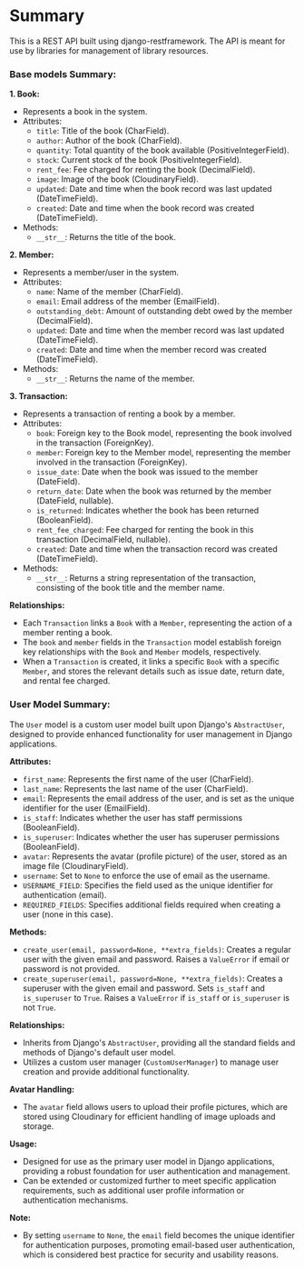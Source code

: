 <h1>Summary</h1>
<p>This is a REST API built using django-restframework.
The API is meant for use by libraries for management of library resources.
  </p>
<h3>Base models Summary:</h3>

**1. Book:**
- Represents a book in the system.
- Attributes:
  - `title`: Title of the book (CharField).
  - `author`: Author of the book (CharField).
  - `quantity`: Total quantity of the book available (PositiveIntegerField).
  - `stock`: Current stock of the book (PositiveIntegerField).
  - `rent_fee`: Fee charged for renting the book (DecimalField).
  - `image`: Image of the book (CloudinaryField).
  - `updated`: Date and time when the book record was last updated (DateTimeField).
  - `created`: Date and time when the book record was created (DateTimeField).
- Methods:
  - `__str__`: Returns the title of the book.

**2. Member:**
- Represents a member/user in the system.
- Attributes:
  - `name`: Name of the member (CharField).
  - `email`: Email address of the member (EmailField).
  - `outstanding_debt`: Amount of outstanding debt owed by the member (DecimalField).
  - `updated`: Date and time when the member record was last updated (DateTimeField).
  - `created`: Date and time when the member record was created (DateTimeField).
- Methods:
  - `__str__`: Returns the name of the member.

**3. Transaction:**
- Represents a transaction of renting a book by a member.
- Attributes:
  - `book`: Foreign key to the Book model, representing the book involved in the transaction (ForeignKey).
  - `member`: Foreign key to the Member model, representing the member involved in the transaction (ForeignKey).
  - `issue_date`: Date when the book was issued to the member (DateField).
  - `return_date`: Date when the book was returned by the member (DateField, nullable).
  - `is_returned`: Indicates whether the book has been returned (BooleanField).
  - `rent_fee_charged`: Fee charged for renting the book in this transaction (DecimalField, nullable).
  - `created`: Date and time when the transaction record was created (DateTimeField).
- Methods:
  - `__str__`: Returns a string representation of the transaction, consisting of the book title and the member name.

**Relationships:**
- Each `Transaction` links a `Book` with a `Member`, representing the action of a member renting a book.
- The `book` and `member` fields in the `Transaction` model establish foreign key relationships with the `Book` and `Member` models, respectively.
- When a `Transaction` is created, it links a specific `Book` with a specific `Member`, and stores the relevant details such as issue date, return date, and rental fee charged.

<h3>
  
User Model Summary:
</h3>

The `User` model is a custom user model built upon Django's `AbstractUser`, designed to provide enhanced functionality for user management in Django applications.

**Attributes:**
- `first_name`: Represents the first name of the user (CharField).
- `last_name`: Represents the last name of the user (CharField).
- `email`: Represents the email address of the user, and is set as the unique identifier for the user (EmailField).
- `is_staff`: Indicates whether the user has staff permissions (BooleanField).
- `is_superuser`: Indicates whether the user has superuser permissions (BooleanField).
- `avatar`: Represents the avatar (profile picture) of the user, stored as an image file (CloudinaryField).
- `username`: Set to `None` to enforce the use of email as the username.
- `USERNAME_FIELD`: Specifies the field used as the unique identifier for authentication (email).
- `REQUIRED_FIELDS`: Specifies additional fields required when creating a user (none in this case).

**Methods:**
- `create_user(email, password=None, **extra_fields)`: Creates a regular user with the given email and password. Raises a `ValueError` if email or password is not provided.
- `create_superuser(email, password=None, **extra_fields)`: Creates a superuser with the given email and password. Sets `is_staff` and `is_superuser` to `True`. Raises a `ValueError` if `is_staff` or `is_superuser` is not `True`.

**Relationships:**
- Inherits from Django's `AbstractUser`, providing all the standard fields and methods of Django's default user model.
- Utilizes a custom user manager (`CustomUserManager`) to manage user creation and provide additional functionality.

**Avatar Handling:**
- The `avatar` field allows users to upload their profile pictures, which are stored using Cloudinary for efficient handling of image uploads and storage.

**Usage:**
- Designed for use as the primary user model in Django applications, providing a robust foundation for user authentication and management.
- Can be extended or customized further to meet specific application requirements, such as additional user profile information or authentication mechanisms.

**Note:**
- By setting `username` to `None`, the `email` field becomes the unique identifier for authentication purposes, promoting email-based user authentication, which is considered best practice for security and usability reasons.
